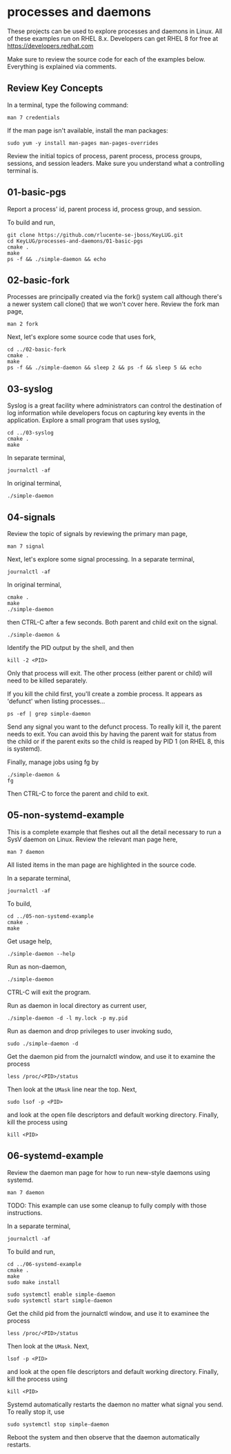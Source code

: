 # processes and daemons
These projects can be used to explore processes and daemons in
Linux.  All of these examples run on RHEL 8.x.  Developers can get
RHEL 8 for free at https://developers.redhat.com

Make sure to review the source code for each of the examples below.
Everything is explained via comments.

## Review Key Concepts
In a terminal, type the following command:

    man 7 credentials

If the man page isn't available, install the man packages:

    sudo yum -y install man-pages man-pages-overrides

Review the initial topics of process, parent process, process groups,
sessions, and session leaders.  Make sure you understand what a
controlling terminal is.

## 01-basic-pgs
Report a process' id, parent process id, process group, and session.

To build and run,

    git clone https://github.com/rlucente-se-jboss/KeyLUG.git
    cd KeyLUG/processes-and-daemons/01-basic-pgs
    cmake .
    make
    ps -f && ./simple-daemon && echo

## 02-basic-fork
Processes are principally created via the fork() system call although
there's a newer system call clone() that we won't cover here.  Review
the fork man page,

    man 2 fork

Next, let's explore some source code that uses fork,

    cd ../02-basic-fork
    cmake .
    make
    ps -f && ./simple-daemon && sleep 2 && ps -f && sleep 5 && echo

## 03-syslog
Syslog is a great facility where administrators can control the
destination of log information while developers focus on capturing
key events in the application.  Explore a small program that uses
syslog,

    cd ../03-syslog
    cmake .
    make

In separate terminal,

    journalctl -af

In original terminal,

    ./simple-daemon

## 04-signals
Review the topic of signals by reviewing the primary man page,

    man 7 signal

Next, let's explore some signal processing. In a separate terminal,

    journalctl -af

In original terminal,

    cmake .
    make
    ./simple-daemon

then CTRL-C after a few seconds.  Both parent and child exit on the
signal.

    ./simple-daemon &

Identify the PID output by the shell, and then

    kill -2 <PID>

Only that process will exit.  The other process (either parent or
child) will need to be killed separately.

If you kill the child first, you'll create a zombie process.  It
appears as 'defunct' when listing processes...

    ps -ef | grep simple-daemon

Send any signal you want to the defunct process.  To really kill
it, the parent needs to exit.  You can avoid this by having the
parent wait for status from the child or if the parent exits so the
child is reaped by PID 1 (on RHEL 8, this is systemd).

Finally, manage jobs using fg by

    ./simple-daemon &
    fg

Then CTRL-C to force the parent and child to exit.

## 05-non-systemd-example
This is a complete example that fleshes out all the detail necessary
to run a SysV daemon on Linux.  Review the relevant man page here,

    man 7 daemon

All listed items in the man page are highlighted in the source code.

In a separate terminal,

    journalctl -af

To build,

    cd ../05-non-systemd-example
    cmake .
    make

Get usage help,

    ./simple-daemon --help

Run as non-daemon,

    ./simple-daemon

CTRL-C will exit the program.

Run as daemon in local directory as current user,

    ./simple-daemon -d -l my.lock -p my.pid

Run as daemon and drop privileges to user invoking sudo,

    sudo ./simple-daemon -d

Get the daemon pid from the journalctl window, and use it to examine
the process

    less /proc/<PID>/status

Then look at the `UMask` line near the top.  Next,

    sudo lsof -p <PID>

and look at the open file descriptors and default working directory.
Finally, kill the process using

    kill <PID>

## 06-systemd-example
Review the daemon man page for how to run new-style daemons using
systemd.

    man 7 daemon

TODO: This example can use some cleanup to fully comply with those
instructions.

In a separate terminal,

    journalctl -af

To build and run,

    cd ../06-systemd-example
    cmake .
    make
    sudo make install

    sudo systemctl enable simple-daemon
    sudo systemctl start simple-daemon

Get the child pid from the journalctl window, and use it to examinee
the process

    less /proc/<PID>/status

Then look at the `UMask`.  Next,

    lsof -p <PID>

and look at the open file descriptors and default working directory.
Finally, kill the process using

    kill <PID>

Systemd automatically restarts the daemon no matter what signal you
send.  To really stop it, use

    sudo systemctl stop simple-daemon

Reboot the system and then observe that the daemon automatically
restarts.


